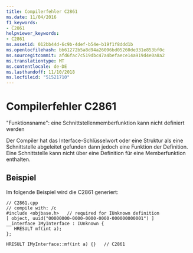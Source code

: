 ```yaml
---
title: Compilerfehler C2861
ms.date: 11/04/2016
f1_keywords:
- C2861
helpviewer_keywords:
- C2861
ms.assetid: 012bb44d-6c9b-4def-b54e-b19f1f8ddd1b
ms.openlocfilehash: bb61272b5a8d94a26096bd05260de331e853bf0c
ms.sourcegitcommit: afd6fac7c519dbc47a4befaece14a919d4e0a8a2
ms.translationtype: MT
ms.contentlocale: de-DE
ms.lasthandoff: 11/10/2018
ms.locfileid: "51521710"
---
```

# <a name="compiler-error-c2861"></a>Compilerfehler C2861

"Funktionsname": eine Schnittstellenmemberfunktion kann nicht definiert werden

Der Compiler hat das Interface-Schlüsselwort oder eine Struktur als eine Schnittstelle abgeleitet gefunden dann jedoch eine Funktion der Definition.  Eine Schnittstelle kann nicht über eine Definition für eine Memberfunktion enthalten.

## <a name="example"></a>Beispiel

Im folgende Beispiel wird die C2861 generiert:

```
// C2861.cpp
// compile with: /c
#include <objbase.h>   // required for IUnknown definition
[ object, uuid("00000000-0000-0000-0000-000000000001") ]
__interface IMyInterface : IUnknown {
   HRESULT mf(int a);
};

HRESULT IMyInterface::mf(int a) {}   // C2861
```